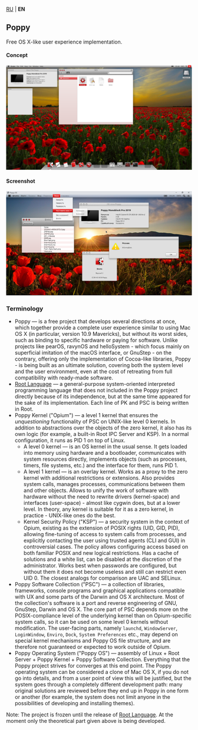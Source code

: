 [RU](README.md) | **EN**

Poppy
--
Free OS X-like user experience implementation.

#### Concept
![Concept](Resources/Concept.png)

#### Screenshot
![Screenshot](Resources/Screenshot.png)

### Terminology

- Poppy &mdash; is a free project that develops several directions at once, which together provide a complete user experience similar to using Mac OS X (in particular, version 10.9 Mavericks), but without its worst sides, such as binding to specific hardware or paying for software. Unlike projects like pearOS, ravynOS and helloSystem - which focus mainly on superficial imitation of the macOS interface, or GnuStep - on the contrary, offering only the implementation of Cocoa-like libraries, Poppy - is being built as an ultimate solution, covering both the system level and the user environment, even at the cost of retreating from full compatibility with ready-made software.
- [Root Language](https://github.com/i-am-dies/Root-Language) &mdash; a general-purpose system-oriented interpreted programming language that does not included in the Poppy project directly because of its independence, but at the same time appeared for the sake of its implementation. Each line of PK and PSC is being written in Root.
- Poppy Kernel ("Opium") &mdash; a level 1 kernel that ensures the _unquestioning_ functionality of PSC on UNIX-like level 0 kernels. In addition to abstractions over the objects of the zero kernel, it also has its own logic (for example, a built-in Root IPC Server and KSP). In a normal configuration, it runs as PID 1 on top of Linux.
  - A level 0 kernel &mdash; is an OS kernel in the usual sense. It gets loaded into memory using hardware and a bootloader, communicates with system resources directly, implements objects (such as processes, timers, file systems, etc.) and the interface for them, runs PID 1.
  - A level 1 kernel &mdash; is an overlay kernel. Works as a proxy to the zero kernel with additional restrictions or extensions. Also provides system calls, manages processes, communications between them and other objects. Allows to unify the work of software with hardware without the need to rewrite drivers (kernel-space) and interfaces (user-space) - almost like cygwin does, but at a lower level. In theory, any kernel is suitable for it as a zero kernel, in practice - UNIX-like ones do the best.
  - Kernel Security Policy ("KSP") &mdash; a security system in the context of Opium, existing as the extension of POSIX rights (UID, GID, PID), allowing fine-tuning of access to system calls from processes, and explicitly contacting the user using trusted agents (CLI and GUI) in controversial cases. The policy allows configuring access based on both familiar POSIX and new logical restrictions. Has a cache of solutions and a white list, can be disabled at the discretion of the administrator. Works best when passwords are configured, but without them it does not become useless and still can restrict even UID 0. The closest analogs for comparison are UAC and SELinux.
- Poppy Software Collection ("PSC") &mdash; a collection of libraries, frameworks, console programs and graphical applications compatible with UX and some parts of the Darwin and OS X architecture. Most of the collection's software is a port and reverse engineering of GNU, GnuStep, Darwin and OS X. The core part of PSC depends more on the POSIX-compliance level of the underlying kernel than on Opium-specific system calls, so it can be used on some level 0 kernels without modification. The user-facing parts, namely `launchd`, `WindowServer`, `LoginWindow`, `Enviro`, `Dock`, `System Preferences` etc., may depend on special kernel mechanisms and Poppy OS file structure, and are therefore not guaranteed or expected to work outside of Opium.
- Poppy Operating System ("Poppy OS") &mdash; assembly of Linux + Root Server + Poppy Kernel + Poppy Software Collection. Everything that the Poppy project strives for converges at this end point. The Poppy operating system can be considered a clone of Mac OS X, if you do not go into details, and from a user point of view this will be justified, but the system goes through a completely different development path: many original solutions are reviewed before they end up in Poppy in one form or another (for example, the system does not limit anyone in the possibilities of developing and installing themes).

Note: The project is frozen until the release of [Root Language](https://github.com/i-am-dies/Root-Language). At the moment only the theoretical part given above is being developed.
